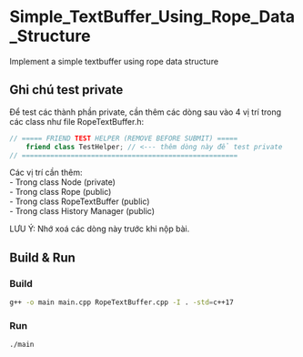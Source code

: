 # Simple_TextBuffer_Using_Rope_Data_Structure
Implement a simple textbuffer using rope data structure

## Ghi chú test private

Để test các thành phần private, cần thêm các dòng sau vào 4 vị trí trong các class như file RopeTextBuffer.h:

```cpp
// ===== FRIEND TEST HELPER (REMOVE BEFORE SUBMIT) =====
	friend class TestHelper; // <--- thêm dòng này để test private
// =====================================================
```

Các vị trí cần thêm:  
    - Trong class Node (private)  
    - Trong class Rope (public)  
    - Trong class RopeTextBuffer (public)  
    - Trong class History Manager (public)  

LƯU Ý: Nhớ xoá các dòng này trước khi nộp bài.

## Build & Run
### Build
```sh
g++ -o main main.cpp RopeTextBuffer.cpp -I . -std=c++17
```

### Run
```sh
./main
```
